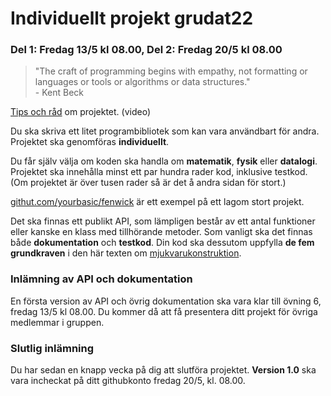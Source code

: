 # Individuellt projekt grudat22
### Del 1: Fredag 13/5 kl 08.00, Del 2: Fredag 20/5 kl 08.00

> "The craft of programming begins with empathy, not formatting or languages or tools or algorithms or data structures."<br> - Kent Beck

[Tips och råd](https://www.youtube.com/watch?v=dzo3TO_v0uk) om projektet. (video)

Du ska skriva ett litet programbibliotek som kan vara användbart för andra.
Projektet ska genomföras **individuellt**.

Du får själv välja om koden ska handla om **matematik**, **fysik** eller **datalogi**.
Projektet ska innehålla minst ett par hundra rader kod, inklusive testkod.
(Om projektet är över tusen rader så är det å andra sidan för stort.)

[githut.com/yourbasic/fenwick](https://github.com/yourbasic/fenwick) är ett
exempel på ett lagom stort projekt.

Det ska finnas ett publikt API, som lämpligen består av ett antal funktioner
eller kanske en klass med tillhörande metoder. Som vanligt ska det finnas
både **dokumentation** och **testkod**.
Din kod ska dessutom uppfylla **de fem grundkraven** i den här
texten om [mjukvarukonstruktion](http://yourbasic.org/algorithms/your-basic-api/).

### Inlämning av API och dokumentation

En första version av API och övrig dokumentation ska vara klar till övning 6,
fredag 13/5 kl&nbsp;08.00. Du kommer då att få presentera ditt projekt för övriga medlemmar i gruppen.

### Slutlig inlämning

Du har sedan en knapp vecka på dig att slutföra projektet.
**Version 1.0** ska vara incheckat på ditt githubkonto fredag 20/5, kl.&nbsp;08.00.
